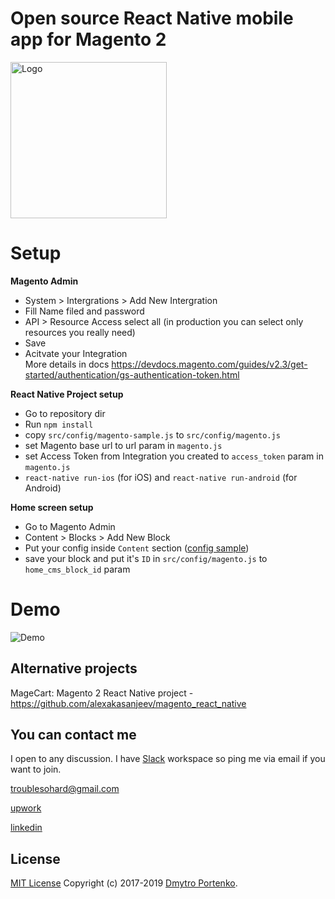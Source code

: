 # Open source React Native mobile app for Magento 2
<img src="https://github.com/troublediehard/magento-react-native/blob/master/android/app/src/main/ic_launcher-web.png" alt="Logo" width="250px"/>

# Setup
**Magento Admin**
* System > Intergrations > Add New Intergration
* Fill Name filed and password
* API > Resource Access select all (in production you can select only resources you really need)
* Save
* Acitvate your Integration  
More details in docs https://devdocs.magento.com/guides/v2.3/get-started/authentication/gs-authentication-token.html

**React Native Project setup**
* Go to repository dir
* Run `npm install`
* copy `src/config/magento-sample.js` to `src/config/magento.js`
* set Magento base url to url param in `magento.js`
* set Access Token from Integration you created to `access_token` param in `magento.js`
* `react-native run-ios` (for iOS) and `react-native run-android` (for Android)

**Home screen setup**
* Go to Magento Admin
* Content > Blocks > Add New Block
* Put your config inside `Content` section ([config sample](src/config/cms_block_config.json))
* save your block and put it's `ID` in `src/config/magento.js` to `home_cms_block_id` param

# Demo
![Demo](docs/gifs/demo.gif)

## Alternative projects
MageCart: Magento 2 React Native project - https://github.com/alexakasanjeev/magento_react_native


## You can contact me

I open to any discussion. I have [Slack](https://join.slack.com/t/magento-react-native/shared_invite/enQtNjE3ODY0MDUxOTQyLWU4MzViODdmMTg0NTQ5MGVjYjM1ODI4ZTgxZDJhYzFlNjMyOTI2MmZiZDIxNDBmZDJjNTQ5MGIyYmY4NzMxMzE) workspace so ping me via email if you want to join. 

troublesohard@gmail.com

[upwork](https://www.upwork.com/o/profiles/users/_~019a1afcd3f56e9469/)

[linkedin](https://www.linkedin.com/in/dmitry-portenko-712ab84a/)

## License
[MIT License](LICENSE.md) Copyright (c) 2017-2019 [Dmytro Portenko](https://www.linkedin.com/in/dmitry-portenko-712ab84a/).
